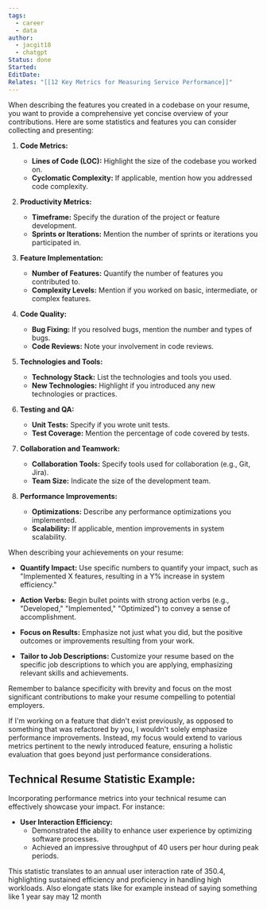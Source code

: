 ```yaml
---
tags:
  - career
  - data
author:
  - jacgit18
  - chatgpt
Status: done
Started: 
EditDate: 
Relates: "[[12 Key Metrics for Measuring Service Performance]]"
---
```

When describing the features you created in a codebase on your resume, you want to provide a comprehensive yet concise overview of your contributions. Here are some statistics and features you can consider collecting and presenting:  
  
1. **Code Metrics:**  
	- **Lines of Code (LOC):** Highlight the size of the codebase you worked on.  
	- **Cyclomatic Complexity:** If applicable, mention how you addressed code complexity.  
  
2. **Productivity Metrics:**  
	- **Timeframe:** Specify the duration of the project or feature development.  
	- **Sprints or Iterations:** Mention the number of sprints or iterations you participated in.  
  
3. **Feature Implementation:**  
	- **Number of Features:** Quantify the number of features you contributed to.  
	- **Complexity Levels:** Mention if you worked on basic, intermediate, or complex features.  
  
4. **Code Quality:**  
	- **Bug Fixing:** If you resolved bugs, mention the number and types of bugs.  
	- **Code Reviews:** Note your involvement in code reviews.  

5. **Technologies and Tools:**  
	- **Technology Stack:** List the technologies and tools you used.  
	- **New Technologies:** Highlight if you introduced any new technologies or practices.  

6. **Testing and QA:**  
	- **Unit Tests:** Specify if you wrote unit tests.  
	- **Test Coverage:** Mention the percentage of code covered by tests.  

7. **Collaboration and Teamwork:**  
	- **Collaboration Tools:** Specify tools used for collaboration (e.g., Git, Jira).  
	- **Team Size:** Indicate the size of the development team.  

8. **Performance Improvements:**  
	- **Optimizations:** Describe any performance optimizations you implemented.  
	- **Scalability:** If applicable, mention improvements in system scalability.  

When describing your achievements on your resume:  
  
- **Quantify Impact:** Use specific numbers to quantify your impact, such as "Implemented X features, resulting in a Y% increase in system efficiency."  
  
- **Action Verbs:** Begin bullet points with strong action verbs (e.g., "Developed," "Implemented," "Optimized") to convey a sense of accomplishment.  
  
- **Focus on Results:** Emphasize not just what you did, but the positive outcomes or improvements resulting from your work.  
  
- **Tailor to Job Descriptions:** Customize your resume based on the specific job descriptions to which you are applying, emphasizing relevant skills and achievements.  
  
Remember to balance specificity with brevity and focus on the most significant contributions to make your resume compelling to potential employers.

If I'm working on a feature that didn't exist previously, as opposed to something that was refactored by you, I wouldn't solely emphasize performance improvements. Instead, my focus would extend to various metrics pertinent to the newly introduced feature, ensuring a holistic evaluation that goes beyond just performance considerations.

## **Technical Resume Statistic Example:**

Incorporating performance metrics into your technical resume can effectively showcase your impact. For instance:

- **User Interaction Efficiency:**
  - Demonstrated the ability to enhance user experience by optimizing software processes.
  - Achieved an impressive throughput of 40 users per hour during peak periods.

This statistic translates to an annual user interaction rate of 350.4, highlighting sustained efficiency and proficiency in handling high workloads. Also elongate stats like for example instead of saying something like 1 year say may 12 month



